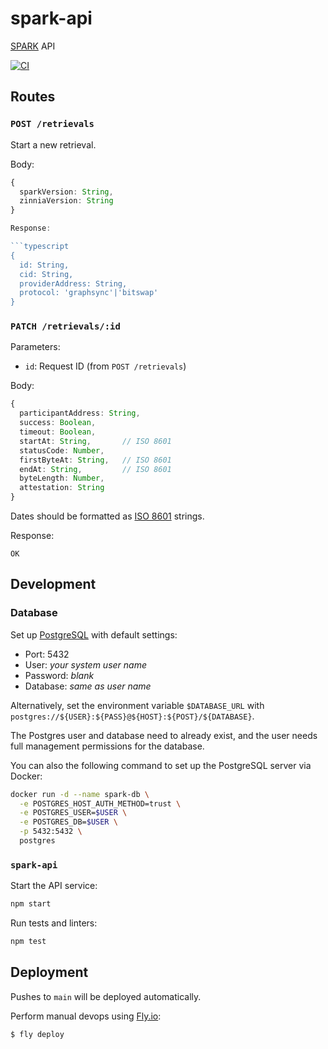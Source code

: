 # spark-api
[SPARK](https://github.com/filecoin-station/spark) API

[![CI](https://github.com/filecoin-station/spark-api/actions/workflows/ci.yml/badge.svg)](https://github.com/filecoin-station/spark-api/actions/workflows/ci.yml)

## Routes

### `POST /retrievals`

Start a new retrieval.

Body:

```typescript
{
  sparkVersion: String,
  zinniaVersion: String
}

Response:

```typescript
{
  id: String,
  cid: String,
  providerAddress: String,
  protocol: 'graphsync'|'bitswap'
}
```

### `PATCH /retrievals/:id`

Parameters:
- `id`: Request ID (from `POST /retrievals`)

Body:

```typescript
{
  participantAddress: String,
  success: Boolean,
  timeout: Boolean,
  startAt: String,       // ISO 8601
  statusCode: Number,
  firstByteAt: String,   // ISO 8601
  endAt: String,         // ISO 8601
  byteLength: Number,
  attestation: String
}
```

Dates should be formatted as [ISO 8601](https://tc39.es/ecma262/#sec-date-time-string-format)
strings.

Response:

```
OK
```

## Development

### Database

Set up [PostgreSQL](https://www.postgresql.org/) with default settings:
 - Port: 5432
 - User: _your system user name_
 - Password: _blank_
 - Database: _same as user name_

Alternatively, set the environment variable `$DATABASE_URL` with `postgres://${USER}:${PASS}@${HOST}:${POST}/${DATABASE}`.

The Postgres user and database need to already exist, and the user
needs full management permissions for the database.

You can also the following command to set up the PostgreSQL server via Docker:

```bash
docker run -d --name spark-db \
  -e POSTGRES_HOST_AUTH_METHOD=trust \
  -e POSTGRES_USER=$USER \
  -e POSTGRES_DB=$USER \
  -p 5432:5432 \
  postgres
```

### `spark-api`

Start the API service:

```bash
npm start
```

Run tests and linters:

```bash
npm test
```

## Deployment

Pushes to `main` will be deployed automatically.

Perform manual devops using [Fly.io](https://fly.io):

```bash
$ fly deploy
```
